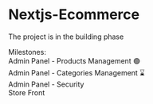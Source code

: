 # Nextjs-Ecommerce <br />

The project is in the building phase <br />

Milestones: <br />
Admin Panel - Products Management  🟢 <br />
Admin Panel - Categories Management ⌛ <br />
Admin Panel - Security  <br />
Store Front <br />
